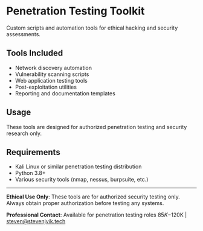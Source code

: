 # Penetration Testing Toolkit

Custom scripts and automation tools for ethical hacking and security assessments.

## Tools Included
- Network discovery automation
- Vulnerability scanning scripts  
- Web application testing tools
- Post-exploitation utilities
- Reporting and documentation templates

## Usage
These tools are designed for authorized penetration testing and security research only.

## Requirements
- Kali Linux or similar penetration testing distribution
- Python 3.8+
- Various security tools (nmap, nessus, burpsuite, etc.)

---
**Ethical Use Only**: These tools are for authorized security testing only. Always obtain proper authorization before testing any systems.

**Professional Contact**: Available for penetration testing roles $85K-$120K | steven@stevenjvik.tech
